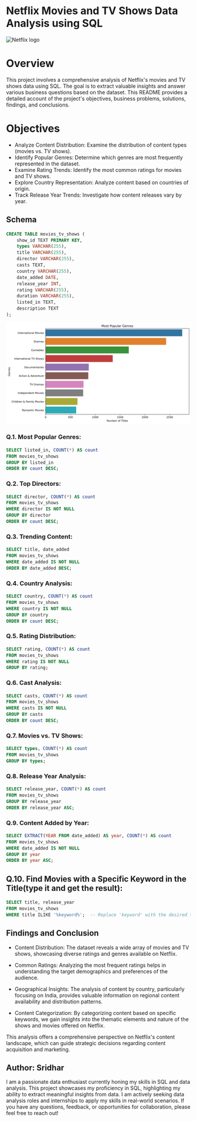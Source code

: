 #      Netflix Movies and TV Shows Data Analysis using SQL
![Netflix logo](https://wallpapercave.com/wp/wp5063338.jpg)

# Overview
This project involves a comprehensive analysis of Netflix's movies and TV shows data using SQL. The goal is to extract valuable insights and answer various business questions based on the dataset. This README provides a detailed account of the project's objectives, business problems, solutions, findings, and conclusions.

# Objectives

- Analyze Content Distribution: Examine the distribution of content types (movies vs. TV shows).
- Identify Popular Genres: Determine which genres are most frequently represented in the dataset.
- Examine Rating Trends: Identify the most common ratings for movies and TV shows.
- Explore Country Representation: Analyze content based on countries of origin.
- Track Release Year Trends: Investigate how content releases vary by year.

## Schema
```sql
CREATE TABLE movies_tv_shows (
    show_id TEXT PRIMARY KEY,
    types VARCHAR(255),
    title VARCHAR(255),
    director VARCHAR(255),
    casts TEXT,
    country VARCHAR(255),
    date_added DATE,
    release_year INT,
    rating VARCHAR(255),
    duration VARCHAR(255),
    listed_in TEXT,
    description TEXT
);
```
![Chart](chat_outputmost_popular_genres.png)

### Q.1. Most Popular Genres:

```sql
SELECT listed_in, COUNT(*) AS count
FROM movies_tv_shows
GROUP BY listed_in
ORDER BY count DESC;
```

### Q.2. Top Directors:
```sql
SELECT director, COUNT(*) AS count
FROM movies_tv_shows
WHERE director IS NOT NULL
GROUP BY director
ORDER BY count DESC;
```

### Q.3. Trending Content:
```sql
SELECT title, date_added
FROM movies_tv_shows
WHERE date_added IS NOT NULL
ORDER BY date_added DESC;
```
### Q.4. Country Analysis:
```sql
SELECT country, COUNT(*) AS count
FROM movies_tv_shows
WHERE country IS NOT NULL
GROUP BY country
ORDER BY count DESC;
```
### Q.5. Rating Distribution:
```sql
SELECT rating, COUNT(*) AS count
FROM movies_tv_shows
WHERE rating IS NOT NULL
GROUP BY rating;
```
### Q.6. Cast Analysis:
```sql
SELECT casts, COUNT(*) AS count
FROM movies_tv_shows
WHERE casts IS NOT NULL
GROUP BY casts
ORDER BY count DESC;
```
### Q.7. Movies vs. TV Shows:
```sql
SELECT types, COUNT(*) AS count
FROM movies_tv_shows
GROUP BY types;
```
### Q.8. Release Year Analysis:
```sql
SELECT release_year, COUNT(*) AS count
FROM movies_tv_shows
GROUP BY release_year
ORDER BY release_year ASC;
```
### Q.9. Content Added by Year:
```sql
SELECT EXTRACT(YEAR FROM date_added) AS year, COUNT(*) AS count
FROM movies_tv_shows
WHERE date_added IS NOT NULL
GROUP BY year
ORDER BY year ASC;
```
## Q.10. Find Movies with a Specific Keyword in the Title(type it and get the result):
```sql
SELECT title, release_year
FROM movies_tv_shows
WHERE title ILIKE '%keyword%';  -- Replace 'keyword' with the desired term
```

## Findings and Conclusion

- Content Distribution: The dataset reveals a wide array of movies and TV shows, showcasing diverse ratings and genres available on Netflix.

- Common Ratings: Analyzing the most frequent ratings helps in understanding the target demographics and preferences of the audience.

- Geographical Insights: The analysis of content by country, particularly focusing on India, provides valuable information on regional content availability and distribution patterns.

- Content Categorization: By categorizing content based on specific keywords, we gain insights into the thematic elements and nature of the shows and movies offered on Netflix.

This analysis offers a comprehensive perspective on Netflix's content landscape, which can guide strategic decisions regarding content acquisition and marketing.




## Author: Sridhar

I am a passionate data enthusiast currently honing my skills in SQL and data analysis. This project showcases my proficiency in SQL, highlighting my ability to extract meaningful insights from data. I am actively seeking data analysis roles and internships to apply my skills in real-world scenarios. If you have any questions, feedback, or opportunities for collaboration, please feel free to reach out!
